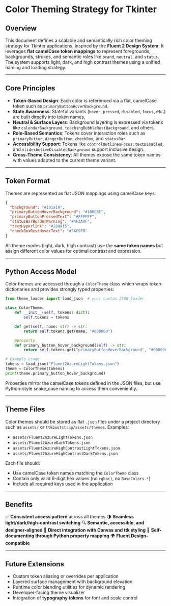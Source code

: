 # Color Theming Strategy for Tkinter

## Overview

This document defines a scalable and semantically rich color theming strategy for Tkinter applications, inspired by the **Fluent 2 Design System**. It leverages **flat camelCase token mappings** to represent foregrounds, backgrounds, strokes, and semantic roles like `brand`, `neutral`, and `status`. The system supports light, dark, and high contrast themes using a unified naming and loading strategy.

---

## Core Principles

* **Token-Based Design**: Each color is referenced via a flat, camelCase token such as `primaryButtonHoverBackground`.
* **State Awareness**: Stateful variants (`hover`, `pressed`, `disabled`, `focus`, etc.) are built directly into token names.
* **Neutral & Surface Layers**: Background layering is expressed via tokens like `calendarBackground`, `teachingBubbleRestBackground`, and others.
* **Role-Based Semantics**: Tokens cover interaction roles such as `primaryButton`, `dangerButton`, `checkBox`, and `statusBar`.
* **Accessibility Support**: Tokens like `controlOutlinesFocus`, `textDisabled`, and `sliderActiveDisabledBackground` support inclusive design.
* **Cross-Theme Consistency**: All themes expose the same token names with values adapted to the current theme variant.

---

## Token Format

Themes are represented as flat JSON mappings using camelCase keys:

```json
{
  "background": "#1b1a19",
  "primaryButtonHoverBackground": "#106EBE",
  "primaryButtonPressedText": "#FFFFFF",
  "statusBarBorderWarning": "#4F2A0F",
  "textHyperlink": "#2899f5",
  "checkBoxRestHoverText": "#FAF9F8"
}
```

All theme modes (light, dark, high contrast) use the **same token names** but assign different color values for optimal contrast and expression.

---

## Python Access Model

Color themes are accessed through a `ColorTheme` class which wraps token dictionaries and provides strongly typed properties:

```python
from theme_loader import load_json  # your custom JSON loader

class ColorTheme:
    def __init__(self, tokens: dict):
        self.tokens = tokens

    def get(self, name: str) -> str:
        return self.tokens.get(name, "#000000")

    @property
    def primary_button_hover_background(self) -> str:
        return self.tokens.get("primaryButtonHoverBackground", "#000000")

# Example usage
tokens = load_json("Fluent2AzureLightTokens.json")
theme = ColorTheme(tokens)
print(theme.primary_button_hover_background)
```

Properties mirror the camelCase tokens defined in the JSON files, but use Python-style snake\_case naming to access them conveniently.

---

## Theme Files

Color themes should be stored as flat `.json` files under a project directory such as `assets/` or `ttkbootstrap/assets/themes`. Examples:

* `assets/Fluent2AzureLightTokens.json`
* `assets/Fluent2AzureDarkTokens.json`
* `assets/Fluent2AzureHighContrastLightTokens.json`
* `assets/Fluent2AzureHighContrastDarkTokens.json`

Each file should:

* Use camelCase token names matching the `ColorTheme` class
* Contain only valid 6-digit hex values (no `rgba()`, no `BaseColors.*`)
* Include all required keys used in the application

---

## Benefits

✅ **Consistent access pattern** across all themes
🌗 **Seamless light/dark/high-contrast switching**
🔍 **Semantic, accessible, and designer-aligned**
🎯 **Direct integration with Canvas and ttk styling**
🧠 **Self-documenting through Python property mapping**
🌍 **Fluent Design-compatible**

---

## Future Extensions

* Custom token aliasing or overrides per application
* Layered surface management with background elevation
* Runtime color blending utilities for dynamic rendering
* Developer-facing theme visualizer
* Integration of **typography tokens** for font and scale control
